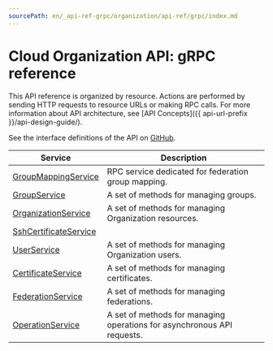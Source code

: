 ```yaml
---
sourcePath: en/_api-ref-grpc/organization/api-ref/grpc/index.md
---
```

# Cloud Organization API: gRPC reference
This API reference is organized by resource. Actions are performed by sending HTTP requests to resource URLs or making RPC calls. For more information about API architecture, see [API Concepts]({{ api-url-prefix }}/api-design-guide/).

See the interface definitions of the API on [GitHub](https://github.com/yandex-cloud/cloudapi).

Service | Description
--- | ---
[GroupMappingService](./group_mapping_service.md) | RPC service dedicated for federation group mapping.
[GroupService](./group_service.md) | A set of methods for managing groups.
[OrganizationService](./organization_service.md) | A set of methods for managing Organization resources.
[SshCertificateService](./ssh_certificate_service.md) | 
[UserService](./user_service.md) | A set of methods for managing Organization users.
[CertificateService](./certificate_service.md) | A set of methods for managing certificates.
[FederationService](./federation_service.md) | A set of methods for managing federations.
[OperationService](./operation_service.md) | A set of methods for managing operations for asynchronous API requests.
